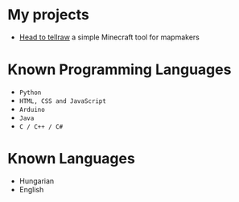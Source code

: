 
# My projects

* [Head to tellraw](https://head-generator.tmshader.me/) a simple Minecraft tool for mapmakers


# Known Programming Languages
* `Python`
* `HTML, CSS and JavaScript`
* `Arduino`
* `Java`
* `C / C++ / C#`

# Known Languages
* Hungarian
* English
